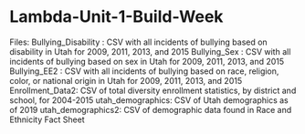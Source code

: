 # Lambda-Unit-1-Build-Week

Files:
  Bullying_Disability : CSV with all incidents of bullying based on disability in Utah for 2009, 2011, 2013, and 2015
  Bullying_Sex : CSV with all incidents of bullying based on sex in Utah for 2009, 2011, 2013, and 2015
  Bullying_EE2 : CSV with all incidents of bullying based on race, religion, color, or national origin in Utah for 2009, 2011, 2013, and 2015
  Enrollment_Data2: CSV of total diversity enrollment statistics, by district and school, for 2004-2015
  utah_demographics: CSV of Utah demographics as of 2019
  utah_demographics2: CSV of demographic data found in Race and Ethnicity Fact Sheet

